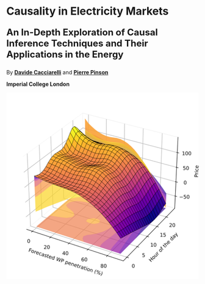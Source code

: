 # Causality in Electricity Markets

<p style="font-size:24px;"><strong>An In-Depth Exploration of Causal Inference Techniques and Their Applications in the Energy</strong></p>

By [**Davide Cacciarelli**](https://sites.google.com/view/dcacciarelli) and [**Pierre Pinson**](https://pierrepinson.com/)

**Imperial College London**

<img src="penetration_apx.png" alt="cover photo" align="center" width="600px"/>